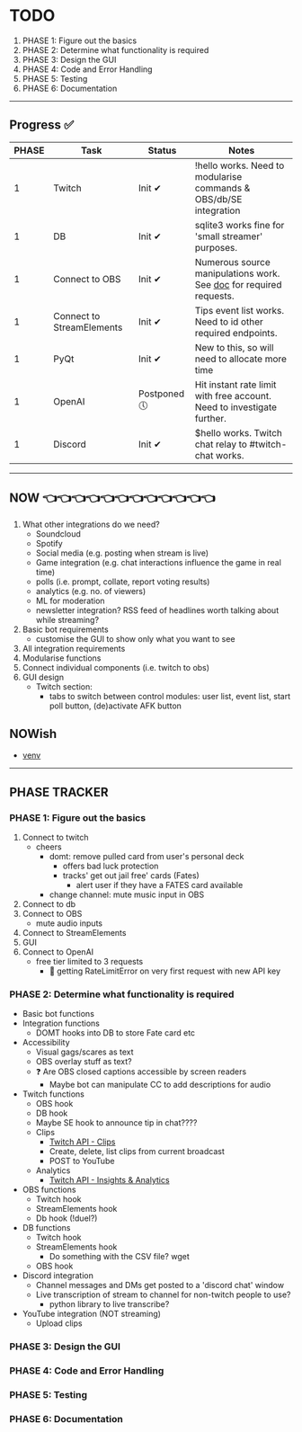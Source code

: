 # TODO

1. PHASE 1: Figure out the basics
2. PHASE 2: Determine what functionality is required
3. PHASE 3: Design the GUI
4. PHASE 4: Code and Error Handling
5. PHASE 5: Testing
6. PHASE 6: Documentation

---

## Progress ✅

| PHASE | Task                      | Status       | Notes                                                                        |
| ----- | ------------------------- | ------------ | ---------------------------------------------------------------------------- |
| 1     | Twitch                    | Init ✔       | !hello works. Need to modularise commands & OBS/db/SE integration            |
| 1     | DB                        | Init ✔       | sqlite3 works fine for 'small streamer' purposes.                            |
| 1     | Connect to OBS            | Init ✔       | Numerous source manipulations work. See [doc](obs.md) for required requests. |
| 1     | Connect to StreamElements | Init ✔       | Tips event list works. Need to id other required endpoints.                  |
| 1     | PyQt                      | Init ✔       | New to this, so will need to allocate more time                              |
| 1     | OpenAI                    | Postponed 🕔 | Hit instant rate limit with free account. Need to investigate further.       |
| 1     | Discord                   | Init ✔       | $hello works. Twitch chat relay to #twitch-chat works.                       |

---

## NOW 👈👈👈👈👈👈👈👈👈👈👈👈

1. What other integrations do we need?
   - Soundcloud
   - Spotify
   - Social media (e.g. posting when stream is live)
   - Game integration (e.g. chat interactions influence the game in real time)
   - polls (i.e. prompt, collate, report voting results)
   - analytics (e.g. no. of viewers)
   - ML for moderation
   - newsletter integration? RSS feed of headlines worth talking about while streaming?
2. Basic bot requirements
   - customise the GUI to show only what you want to see
3. All integration requirements
4. Modularise functions
5. Connect individual components (i.e. twitch to obs)
6. GUI design
   - Twitch section:
     - tabs to switch between control modules: user list, event list, start poll button, (de)activate AFK button

## NOWish

- [venv](https://docs.python.org/3/library/venv.html)

---

## PHASE TRACKER

### PHASE 1: Figure out the basics

1. Connect to twitch
   - cheers
     - domt: remove pulled card from user's personal deck
       - offers bad luck protection
       - tracks' get out jail free' cards (Fates)
         - alert user if they have a FATES card available
     - change channel: mute music input in OBS
2. Connect to db
3. Connect to OBS
   - mute audio inputs
4. Connect to StreamElements
5. GUI
6. Connect to OpenAI
   - free tier limited to 3 requests
     - 🛑 getting RateLimitError on very first request with new API key

### PHASE 2: Determine what functionality is required

- Basic bot functions
- Integration functions
  - DOMT hooks into DB to store Fate card etc
- Accessibility
  - Visual gags/scares as text
  - OBS overlay stuff as text?
  - ❓ Are OBS closed captions accessible by screen readers
    - Maybe bot can manipulate CC to add descriptions for audio
- Twitch functions
  - OBS hook
  - DB hook
  - Maybe SE hook to announce tip in chat????
  - Clips
    - [Twitch API - Clips](https://dev.twitch.tv/docs/api/clips/)
    - Create, delete, list clips from current broadcast
    - POST to YouTube
  - Analytics
    - [Twitch API - Insights & Analytics](https://dev.twitch.tv/docs/insights/#game-developer-analytics)
- OBS functions
  - Twitch hook
  - StreamElements hook
  - Db hook (!duel?)
- DB functions
  - Twitch hook
  - StreamElements hook
    - Do something with the CSV file? wget
  - OBS hook
- Discord integration
  - Channel messages and DMs get posted to a 'discord chat' window
  - Live transcription of stream to channel for non-twitch people to use?
    - python library to live transcribe?
- YouTube integration (NOT streaming)
  - Upload clips

### PHASE 3: Design the GUI

### PHASE 4: Code and Error Handling

### PHASE 5: Testing

### PHASE 6: Documentation
